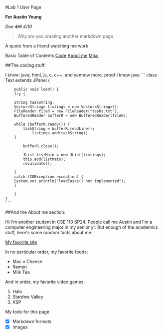 #Lab 1 User Page

**For Austin Yeung**

*Due ~~4/9~~ 4/10*

> Why are you creating another markdown page
> 
A quote from a friend watching me work


Basic Table of Contents
[Code](##the-coding-stuff:)
[About me](##and-the-about-me-section:)
[Misc](#text-of-the-subheading)


##The coding stuff:

I know: java, html, js, c, c++, and yannow more.
    proof I know java
    ```
    class Text extends JPanel {
        
        public void load() {
        try {
            
        String taskString;
        Vector<String> listings = new Vector<String>();
        FileReader fileR = new FileReader("tasks.txt");
        BufferedReader bufferR = new BufferedReader(fileR);
        
        while (bufferR.ready()) {
            taskString = bufferR.readLine();
                listings.add(taskString);
        }

            bufferR.close();

            JList listMain = new JList(listings);
            this.add(listMain);
            revalidate();

        }
        catch (IOException exception) {
        System.out.println("loadTasks() not implemented");
        }

        }
    }
    ```

##And the About me section:

Hi I'm another student in CSE 110 SP24. People call me Austin and I'm a computer engineering major in my senior yr. But enough of the academics stuff, here's some random facts about me.


[My favorite site](https://thisfoxmeows.com/)

In no particular order, my favorite foods:
- Mac n Cheese
- Ramen
- Milk Tea

And in order, my favorite video games:
1. Halo
2. Stardew Valley
3. KSP

My todo for this page
- [x] Markdown formats
- [x] Images